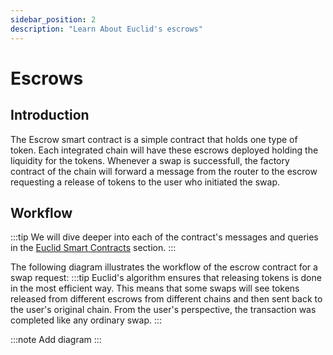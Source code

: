 ```yaml
---
sidebar_position: 2
description: "Learn About Euclid's escrows"
---
```

# Escrows 

## Introduction

The Escrow smart contract is a simple contract that holds one type of token. Each integrated chain will have these escrows deployed holding the liquidity for the tokens. Whenever a swap is successfull, the factory contract of the chain will forward a message from the router to the escrow requesting a release of tokens to the user who initiated the swap. 

## Workflow

:::tip
We will dive deeper into each of the contract's messages and queries in the [Euclid Smart Contracts](../../Euclid%20Protocol/euclid-pool.md) section.
:::

The following diagram illustrates the workflow of the escrow contract for a swap request:
:::tip
Euclid's algorithm ensures that releasing tokens is done in the most efficient way. This means that some swaps will see tokens released from different escrows from different chains and then sent back to the user's original chain. From the user's perspective, the transaction was completed like any ordinary swap.
:::

:::note
Add diagram
:::
